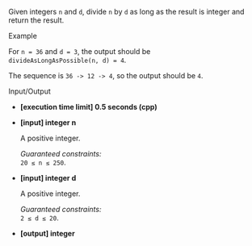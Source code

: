 
Given integers  `n`  and  `d`, divide  `n`  by  `d`  as long as the result is integer and return the result.

Example

For  `n = 36`  and  `d = 3`, the output should be  
`divideAsLongAsPossible(n, d) = 4`.

The sequence is  `36 -> 12 -> 4`, so the output should be  `4`.

Input/Output

-   **[execution time limit] 0.5 seconds (cpp)**
    
-   **[input] integer n**
    
    A positive integer.
    
    _Guaranteed constraints:_  
    `20 ≤ n ≤ 250`.
    
-   **[input] integer d**
    
    A positive integer.
    
    _Guaranteed constraints:_  
    `2 ≤ d ≤ 20`.
    
-   **[output] integer**